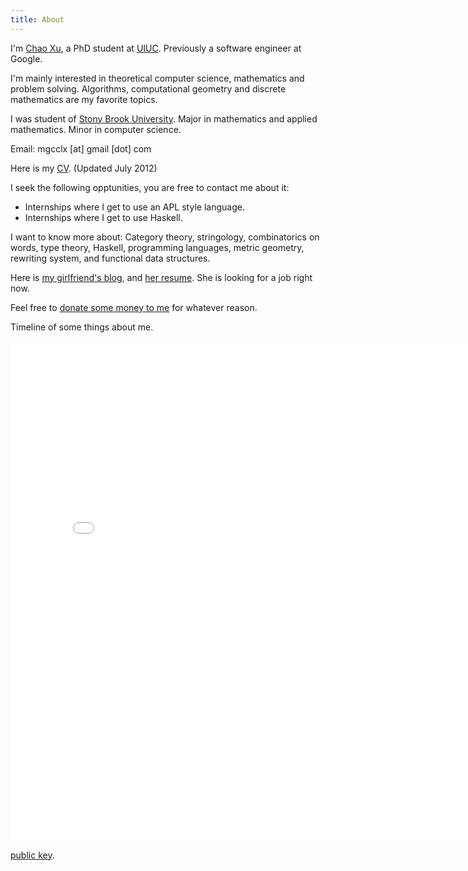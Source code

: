 ```yaml
---
title: About
---
```


I'm [Chao Xu](https://www.facebook.com/chao.xu), a PhD student at [UIUC](http://illinois.edu/). Previously a software engineer at Google.

I'm mainly interested in theoretical computer science, mathematics and problem solving. Algorithms, computational geometry and discrete mathematics are my favorite topics.

I was student of [Stony Brook University](http://www.stonybrook.edu). Major in mathematics and applied mathematics. Minor in computer science. 
 
Email: mgcclx [at] gmail [dot] com

Here is my [CV](/files/cv.pdf). (Updated July 2012)

I seek the following opptunities, you are free to contact me about it:

- Internships where I get to use an APL style language.
- Internships where I get to use Haskell.

I want to know more about:
Category theory, stringology, combinatorics on words, type theory, Haskell, programming languages, metric geometry, rewriting system, and functional data structures. 

Here is [my girlfriend's blog](http://codesandmaze.tumblr.com/), and [her resume](http://codesandmaze.tumblr.com/resume). She is looking for a job right now.

Feel free to [donate some money to me](http://www.pledgie.com/campaigns/19986) for whatever reason.

Timeline of some things about me.

<iframe src="/timeline.html" width="800px" height="800px" frameborder="0" scrolling="no" marginwidth="0px" marginheight="0px"></iframe>

[public key](/files/id_rsa.pub).